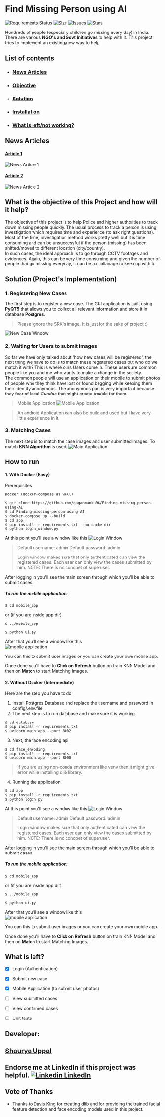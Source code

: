 # Find Missing Person using AI
![Requirements Status](https://requires.io/github/gaganmanku96/Finding-missing-person-using-AI/requirements.svg?branch=master) ![Size](https://img.shields.io/github/repo-size/gaganmanku96/Finding-missing-person-using-AI) ![Issues](https://img.shields.io/github/issues/gaganmanku96/Finding-missing-person-using-AI) ![Stars](https://img.shields.io/github/stars/gaganmanku96/Finding-missing-person-using-AI?style=social)


Hundreds of people (especially children go missing every day) in India. There are various <b>NGO's and Govt Initiatives</b> to help with it. This project tries to implement an  existing/new way to help.

## List of contents
- ### [News Articles](#news-articles)
- ### [Objective](#what-is-the-objective-of-this-project-and-how-will-it-help)
- ### [Solution](#solution-projects-implementation)
- ### [Installation](#how-to-run)
- ### [What is left/not working?](#what-is-left)

## News Articles
#### [Article 1](https://www.thehindu.com/society/indias-missing-children-what-the-whatsapp-rumours-dont-tell-you/article24641527.ece)
![News Article 1](resources/news_1.PNG)
#### [Article 2](https://www.deccanchronicle.com/nation/current-affairs/250518/indias-children-174-go-missing-every-day-half-untraced.html)
![News Article 2](resources/news_2.PNG)


## What is the objective of this Project and how will it help?
The objective of this project is to help Police and higher authorities to track down missing people quickly. The usual process to track a person is using investigation which requires time and experience (to ask right questions). Most of the time, investigation method works pretty well but it is time consuming and can be unsuccessful if the person (missing) has been shifted/moved to different location (city/country).<br>
In such cases, the ideal approach is to go through CCTV footages and evidences. Again, this can be very time consuming and given the number of people that go missing everyday, it can be a challanage to keep up with it.<br>

## Solution (Project's Implementation)
### 1. Registering New Cases
The first step is to register a new case. The GUI application is built using <b>PyQT5</b> that allows you to collect all relevant information and store it in database <b>Postgres</b>.
> Please ignore the SRK's image. It is just for the sake of project :)

![New Case Window](resources/new_case.PNG)

### 2. Waiting for Users to submit images
So far we have only talked about 'how new cases will be registered', the next thing we have to do is to match these registered cases but who do we match it with? This is where ours Users come in. These users are common people like you and me who wants to make a change in the society.<br>
The common people will use an application on their mobile to submit photos of people who they think have lost or found begging while keeping them their identity anonymous. The anonymous part is very important because they fear of local <i>Gundas</i> that might create trouble for them.<br>
> Mobile Application
![Mobile Application](resources/mobile_application.PNG)

> An android Application can also be build and used but I have very little experience in it.
### 3. Matching Cases
The next step is to match the case images and user submitted images. To match <b>KNN Algorithm </b> is used.
![Main Application](resources/app_window.PNG)

## How to run
#### 1. With Docker (Easy)
Prerequisites
```
Docker (docker-compose as well)
```
```
$ git clone https://github.com/gaganmanku96/Finding-missing-person-using-AI
$ cd Finding-missing-person-using-AI
$ docker-compose up --build
$ cd app
$ pip install -r requirements.txt --no-cache-dir
$ python login_window.py
```
At this point you'll see a window like this
![Login Window](resources/login_screen.PNG)

> Default username: admin
> Default password: admin
> 
> Login window makes sure that only authenticated can view the registered cases. Each user can only view the cases submitted by him.
> NOTE: There is no concpet of superuser.

After logging in you'll see the main screen through which you'll be able to submit cases.

##### To run the mobile application:
```
$ cd mobile_app
```
or (if you are inside app dir) 
```
$ ../mobile_app
```
```
$ python ui.py
```
After that you'll see a window like this<br>
![mobile application](resources/mobile_application.PNG)

You can this to submit user images or you can create your own mobile app.

Once done you'll have to <b>Click on Refresh</b> button on train KNN Model and then on <b>Match</b> to start Matching Images.

#### 2. Without Docker (Intermediate)
Here are the step you have to do
1. Install Postgres Database and replace the username and password in config/.env.file
2. The next step is to run database and make sure it is working.
```
$ cd database
$ pip install -r requirements.txt
$ uvicorn main:app --port 8002
```
3. Next, the face encoding api
```
$ cd face_encoding
$ pip install -r requirements.txt
$ uvicorn main:app --port 8000
```
> If you are using non-conda environment like venv then it might give error while installing dlib library.
4. Running  the application
```
$ cd app
$ pip install -r requirements.txt
$ python login.py
```
At this point you'll see a window like this
![Login Window](resources/login_screen.PNG)

> Default username: admin
> Default password: admin
> 
> Login window makes sure that only authenticated can view the registered cases. Each user can only view the cases submitted by him.
> NOTE: There is no concpet of superuser.

After logging in you'll see the main screen through which you'll be able to submit cases.

##### To run the mobile application:
```
$ cd mobile_app
```
or (if you are inside app dir) 
```
$ ../mobile_app
```
```
$ python ui.py
```
After that you'll see a window like this<br>
![mobile application](resources/mobile_application.PNG)

You can this to submit user images or you can create your own mobile app.

Once done you'll have to <b>Click on Refresh</b> button on train KNN Model and then on <b>Match</b> to start Matching Images.


## What is left?
 - [x] Login (Authentication)
 - [x] Submit new case
 - [x] Mobile Application (to submit user photos)
 - [ ] View submitted cases
 - [ ] View confirmed cases
 - [ ] Unit tests
 

## Developer:
## <a href="https://www.linkedin.com/in/gaganmanku96/">Shaurya Uppal</a>
## Endorse me at LinkedIn if this project was helpful. [![Linkedin](https://i.stack.imgur.com/gVE0j.png) LinkedIn](https://www.linkedin.com/in/gaganmanku96/)


## Vote of Thanks
- Thanks to [Davis King](https://github.com/davisking) for creating dlib and for providing the trained facial feature
  detection and face encoding models used in this project.
